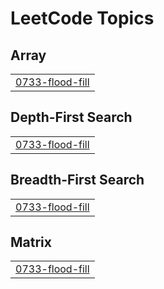 <!---LeetCode Topics Start-->
# LeetCode Topics
## Array
|  |
| ------- |
| [0733-flood-fill](https://github.com/paul-sopin/leetcode/tree/master/0733-flood-fill) |
## Depth-First Search
|  |
| ------- |
| [0733-flood-fill](https://github.com/paul-sopin/leetcode/tree/master/0733-flood-fill) |
## Breadth-First Search
|  |
| ------- |
| [0733-flood-fill](https://github.com/paul-sopin/leetcode/tree/master/0733-flood-fill) |
## Matrix
|  |
| ------- |
| [0733-flood-fill](https://github.com/paul-sopin/leetcode/tree/master/0733-flood-fill) |
<!---LeetCode Topics End-->
